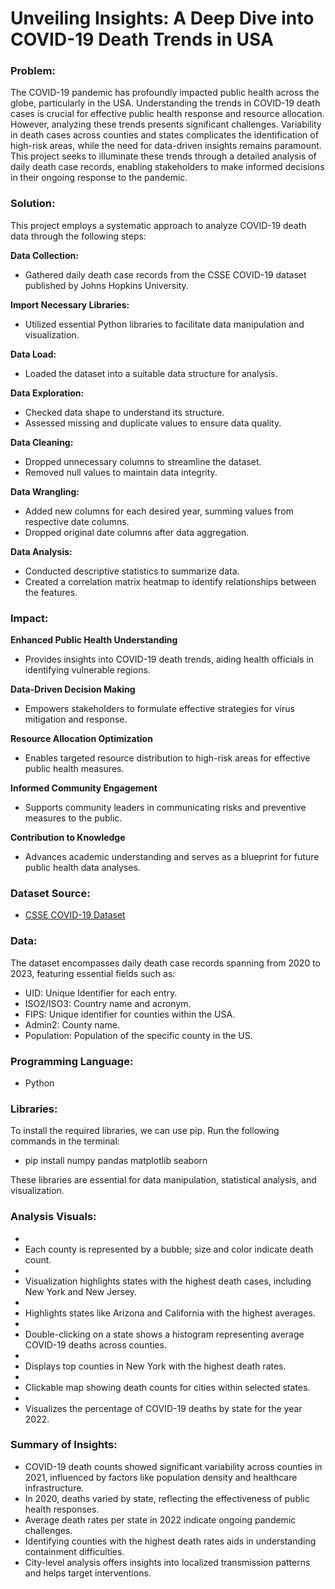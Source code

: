 # Unveiling Insights: A Deep Dive into COVID-19 Death Trends in USA

### **Problem:**

The COVID-19 pandemic has profoundly impacted public health across the globe, particularly in the USA. Understanding the trends in COVID-19 death cases is crucial for effective public health response and resource allocation. However, analyzing these trends presents significant challenges. Variability in death cases across counties and states complicates the identification of high-risk areas, while the need for data-driven insights remains paramount. This project seeks to illuminate these trends through a detailed analysis of daily death case records, enabling stakeholders to make informed decisions in their ongoing response to the pandemic.


### **Solution:**

This project employs a systematic approach to analyze COVID-19 death data through the following steps:

**Data Collection:**

- Gathered daily death case records from the CSSE COVID-19 dataset published by Johns Hopkins University.

**Import Necessary Libraries:**

- Utilized essential Python libraries to facilitate data manipulation and visualization.

**Data Load:**

- Loaded the dataset into a suitable data structure for analysis.

**Data Exploration:**

- Checked data shape to understand its structure.
- Assessed missing and duplicate values to ensure data quality.

**Data Cleaning:**

- Dropped unnecessary columns to streamline the dataset.
- Removed null values to maintain data integrity.

**Data Wrangling:**

- Added new columns for each desired year, summing values from respective date columns.
- Dropped original date columns after data aggregation.

**Data Analysis:**

- Conducted descriptive statistics to summarize data.
- Created a correlation matrix heatmap to identify relationships between the features.


### **Impact:**

**Enhanced Public Health Understanding**
- Provides insights into COVID-19 death trends, aiding health officials in identifying vulnerable regions.

**Data-Driven Decision Making**
- Empowers stakeholders to formulate effective strategies for virus mitigation and response.
  
**Resource Allocation Optimization**
- Enables targeted resource distribution to high-risk areas for effective public health measures.

**Informed Community Engagement**
- Supports community leaders in communicating risks and preventive measures to the public.

**Contribution to Knowledge**
- Advances academic understanding and serves as a blueprint for future public health data analyses.


### **Dataset Source:**
- [CSSE COVID-19 Dataset](https://github.com/CSSEGISandData/COVID-19/tree/master/csse_covid_19_data/csse_covid_19_daily_reports_us)

### **Data:**

The dataset encompasses daily death case records spanning from 2020 to 2023, featuring essential fields such as:

- UID: Unique Identifier for each entry.
- ISO2/ISO3: Country name and acronym.
- FIPS: Unique identifier for counties within the USA.
- Admin2: County name.
- Population: Population of the specific county in the US.

### **Programming Language:**
- Python

### **Libraries:**

To install the required libraries, we can use pip. Run the following commands in the terminal:
- pip install numpy pandas matplotlib seaborn

These libraries are essential for data manipulation, statistical analysis, and visualization.

### **Analysis Visuals:**
-
- Each county is represented by a bubble; size and color indicate death count.
-
- Visualization highlights states with the highest death cases, including New York and New Jersey.
-
- Highlights states like Arizona and California with the highest averages.
-
- Double-clicking on a state shows a histogram representing average COVID-19 deaths across counties.
-
- Displays top counties in New York with the highest death rates.
-
- Clickable map showing death counts for cities within selected states.
- 
- Visualizes the percentage of COVID-19 deaths by state for the year 2022.


### **Summary of Insights:**

- COVID-19 death counts showed significant variability across counties in 2021, influenced by factors like population density and healthcare infrastructure.
- In 2020, deaths varied by state, reflecting the effectiveness of public health responses.
- Average death rates per state in 2022 indicate ongoing pandemic challenges.
- Identifying counties with the highest death rates aids in understanding containment difficulties.
- City-level analysis offers insights into localized transmission patterns and helps target interventions.


